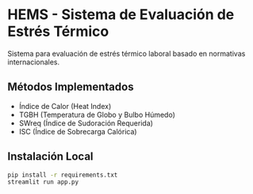 # HEMS - Sistema de Evaluación de Estrés Térmico

Sistema para evaluación de estrés térmico laboral basado en normativas internacionales.

## Métodos Implementados
- Índice de Calor (Heat Index)
- TGBH (Temperatura de Globo y Bulbo Húmedo)
- SWreq (Índice de Sudoración Requerida)
- ISC (Índice de Sobrecarga Calórica)

## Instalación Local
```bash
pip install -r requirements.txt
streamlit run app.py
